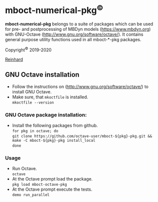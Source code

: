 # mboct-numerical-pkg<sup>&copy;</sup>
**mboct-numerical-pkg** belongs to a suite of packages which can be used for pre- and postprocessing of MBDyn models (https://www.mbdyn.org) with GNU-Octave (http://www.gnu.org/software/octave/). It contains general purpose utility functions used in all mboct-*-pkg packages.

Copyright<sup>&copy;</sup> 2019-2020

[Reinhard](mailto:octave-user@a1.net)

## GNU Octave installation
  - Follow the instructions on (http://www.gnu.org/software/octave/) to install GNU Octave.  
  - Make sure, that `mkoctfile` is installed.  
    `mkoctfile --version` 

### GNU Octave package installation:
  - Install the following packages from github.  
    `for pkg in octave; do`    
        `git clone https://github.com/octave-user/mboct-${pkg}-pkg.git && make -C mboct-${pkg}-pkg install_local`	  
    `done`

### Usage
  - Run Octave.  
    `octave`
  - At the Octave prompt load the package.   
    `pkg load mboct-octave-pkg`
  - At the Octave prompt execute the tests.  
    `demo run_parallel`
	
